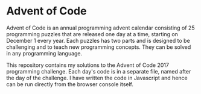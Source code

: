 # Advent of Code
Advent of Code is an annual programming advent calendar consisting of 25 programming puzzles that are released one day at a time, starting on December 1 every year. Each puzzles has two parts and is designed to be challenging and to teach new programming concepts. They can be solved in any programming language.

This repository contains my solutions to the Advent of Code 2017 programming challenge. Each day's code is in a separate file, named after the day of the challenge. I have written the code in Javascript and hence can be run directly from the browser console itself.
